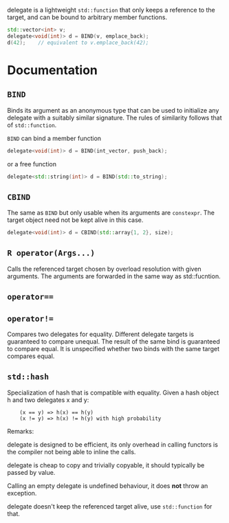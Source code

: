 delegate is a lightweight `std::function` that only keeps a reference to the target,
and can be bound to arbitrary member functions.

````c++
std::vector<int> v;
delegate<void(int)> d = BIND(v, emplace_back);
d(42);    // equivalent to v.emplace_back(42);
````

# Documentation

## `BIND`
Binds its argument as an anonymous type that can be used to initialize any delegate with a suitably similar signature. The rules of similarity follows that of `std::function`.

`BIND` can bind a member function

````c++
delegate<void(int)> d = BIND(int_vector, push_back);
````

or a free function

````c++
delegate<std::string(int)> d = BIND(std::to_string);
````

## `CBIND`
The same as `BIND` but only usable when its arguments are `constexpr`. The target object need not be kept alive in this case.

````c++
delegate<void(int)> d = CBIND(std::array{1, 2}, size);
````

## `R operator(Args...)`
Calls the referenced target chosen by overload resolution with given arguments. The arguments are forwarded in the same way as std::fucntion.

## `operator==`
## `operator!=`
Compares two delegates for equality. Different delegate targets is guaranteed to compare unequal. The result of the same bind is guaranteed to compare equal. It is unspecified whether two binds with the same target compares equal.

## `std::hash`
Specialization of hash that is compatible with equality. Given a hash object h and two delegates x and y:

````
    (x == y) => h(x) == h(y)
    (x != y) => h(x) != h(y) with high probability
````

Remarks:

delegate is designed to be efficient, its only overhead in calling functors is the compiler not being able to inline the calls.

delegate is cheap to copy and trivially copyable, it should typically be passed by value.

Calling an empty delegate is undefined behaviour, it does __not__ throw an exception.

delegate doesn't keep the referenced target alive, use `std::function` for that.